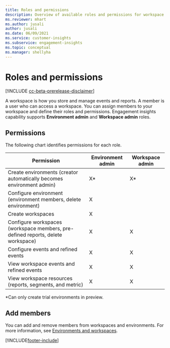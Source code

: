 ```yaml
---
title: Roles and permissions
description: Overview of available roles and permissions for workspace members. 
ms.reviewer: mhart
ms.author: jusali
author: jusali
ms.date: 06/09/2021
ms.service: customer-insights
ms.subservice: engagement-insights 
ms.topic: conceptual
ms.manager: shellyha
---
```


# Roles and permissions

[!INCLUDE [cc-beta-prerelease-disclaimer](includes/cc-beta-prerelease-disclaimer.md)]

A workspace is how you store and manage events and reports. A member is a user who can access a workspace. You can assign members to your workspace and define their roles and permissions. Engagement insights capability supports **Environment admin** and **Workspace admin** roles.

## Permissions
  
The following chart identifies permissions for each role. 

| Permission | Environment admin | Workspace admin |
|--|--|--|
| Create environments (creator automatically becomes environment admin) | X* | X* | 
| Configure environment (environment members, delete environment) | X |  | 
| Create workspaces | X |  |  
| Configure workspaces (workspace members, pre-defined reports, delete workspace) | X | X | 
| Configure events and refined events | X | X |
| View workspace events and refined events | X | X |
| View workspace resources (reports, segments, and metric)| X | X |

*Can only create trial environments in preview. 

## Add members

You can add and remove members from workspaces and environments. For more information, see [Environments and workspaces](manage-environments-workspaces.md).


[!INCLUDE[footer-include](../includes/footer-banner.md)]
